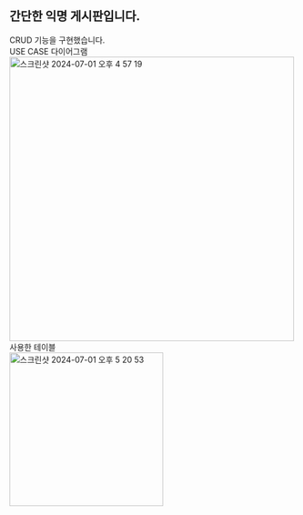 ## 간단한 익명 게시판입니다.
CRUD 기능을 구현했습니다.<br>
USE CASE 다이어그램
<br>
<img width="500" alt="스크린샷 2024-07-01 오후 4 57 19" src="https://github.com/seohee-P/simple-board/assets/86008429/6e2f54ab-5cb1-48f8-824a-2718fb6d8eb6">
<br>사용한 테이블
<br>
<img width="270" alt="스크린샷 2024-07-01 오후 5 20 53" src="https://github.com/seohee-P/simple-board/assets/86008429/956a24c6-6a8c-46cb-962d-6718517c8ea9">
